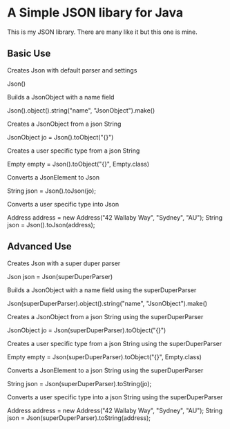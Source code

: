A Simple JSON libary for Java
=============================
This is my JSON library.  There are many like it but this one is mine.

Basic Use
---------

Creates Json with default parser and settings

Json()

Builds a JsonObject with a name field

Json().object().string("name", "JsonObject").make()

Creates a JsonObject from a json String

JsonObject jo = Json().toObject("{}")

Creates a user specific type from a json String

Empty empty = Json().toObject("{}", Empty.class)

Converts a JsonElement to Json

String json = Json().toJson(jo);

Converts a user specific type into Json

Address address = new Address("42 Wallaby Way", "Sydney", "AU");
String json = Json().toJson(address);

Advanced Use
------------

Creates Json with a super duper parser

Json json = Json(superDuperParser)

Builds a JsonObject with a name field using the superDuperParser

Json(superDuperParser).object().string("name", "JsonObject").make()

Creates a JsonObject from a json String using the superDuperParser

JsonObject jo = Json(superDuperParser).toObject("{}")

Creates a user specific type from a json String using the superDuperParser

Empty empty = Json(superDuperParser).toObject("{}", Empty.class)

Converts a JsonElement to a json String using the superDuperParser

String json = Json(superDuperParser).toString(jo);

Converts a user specific type into a json String using the superDuperParser

Address address = new Address("42 Wallaby Way", "Sydney", "AU");
String json = Json(superDuperParser).toString(address);


